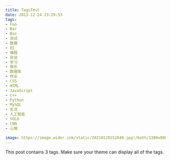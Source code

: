 ```yaml
---
title: TagsTest
date: 2013-12-24 23:29:53
tags:
- Foo
- Bar
- Baz
- 测试
- 数据
- OI
- 编程
- 杂谈
- 学习
- 娱乐
- 数据库
- 作业
- CSS
- HTML
- JavaScript
- C++
- Python
- MySQL
- 生活
- 人工智能
- YOLO
- CNN
- 心情

image: https://image.wider.ink/static/20210128152049.jpg!/both/1200x800
---
```


This post contains 3 tags. Make sure your theme can display all of the tags.